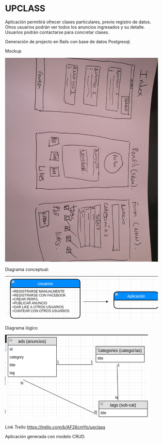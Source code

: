 # UPCLASS

Aplicación permitirá ofrecer clases particulares, previo registro de datos.
Otros usuarios podrán ver todos los anuncios ingresados y su detalle. 
Usuarios podrán contactarse para concretar clases.

Generación de projecto en Rails con base de datos Postgresql.

Mockup

![Screenshot](mockup.jpg)

Diagrama conceptual:

![Screenshot](modelo-conceptual.png)

Diagrama lógico

![Screenshot](modelo-logico.png)

Link Trello https://trello.com/b/AF26cmYo/upclass

Aplicación generada con modelo CRUD.

